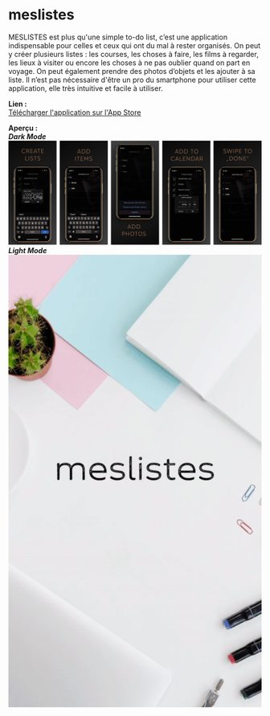 # meslistes

MESLISTES est plus qu'une simple to-do list, c’est une application indispensable pour celles et ceux qui ont du mal à rester organisés. 
On peut y créer plusieurs listes : les courses, les choses à faire, les films à regarder, les lieux à visiter ou encore les choses à 
ne pas oublier quand on part en voyage. 
On peut également prendre des photos d’objets et les ajouter à sa liste. 
Il n’est pas nécessaire d'être un pro du smartphone pour utiliser cette application, elle très intuitive et facile à utiliser.

**Lien :**  
[Télécharger l'application sur l'App Store](https://apps.apple.com/us/app/meslistes-a-checklist-app/id1458475140?ign-mpt=uo%3D2)

**Aperçu :**  
***Dark Mode***  
![dark mode](dark_mode.jpg)
***Light Mode***  
![light mode](light_mode_1.gif)
